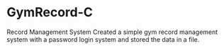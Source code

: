 # GymRecord-C
Record Management System
Created a simple gym record management system with a password login system and stored the data in a file.
